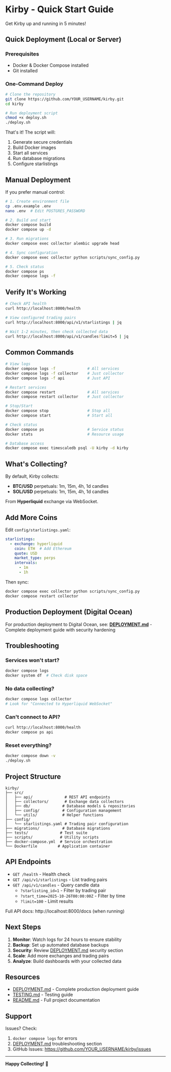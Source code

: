 # Kirby - Quick Start Guide

Get Kirby up and running in 5 minutes!

## Quick Deployment (Local or Server)

### Prerequisites
- Docker & Docker Compose installed
- Git installed

### One-Command Deploy

```bash
# Clone the repository
git clone https://github.com/YOUR_USERNAME/kirby.git
cd kirby

# Run deployment script
chmod +x deploy.sh
./deploy.sh
```

That's it! The script will:
1. Generate secure credentials
2. Build Docker images
3. Start all services
4. Run database migrations
5. Configure starlistings

## Manual Deployment

If you prefer manual control:

```bash
# 1. Create environment file
cp .env.example .env
nano .env  # Edit POSTGRES_PASSWORD

# 2. Build and start
docker compose build
docker compose up -d

# 3. Run migrations
docker compose exec collector alembic upgrade head

# 4. Sync configuration
docker compose exec collector python scripts/sync_config.py

# 5. Check status
docker compose ps
docker compose logs -f
```

## Verify It's Working

```bash
# Check API health
curl http://localhost:8000/health

# View configured trading pairs
curl http://localhost:8000/api/v1/starlistings | jq

# Wait 1-2 minutes, then check collected data
curl http://localhost:8000/api/v1/candles?limit=5 | jq
```

## Common Commands

```bash
# View logs
docker compose logs -f              # All services
docker compose logs -f collector    # Just collector
docker compose logs -f api          # Just API

# Restart services
docker compose restart              # All services
docker compose restart collector    # Just collector

# Stop/Start
docker compose stop                 # Stop all
docker compose start                # Start all

# Check status
docker compose ps                   # Service status
docker stats                        # Resource usage

# Database access
docker compose exec timescaledb psql -U kirby -d kirby
```

## What's Collecting?

By default, Kirby collects:
- **BTC/USD** perpetuals: 1m, 15m, 4h, 1d candles
- **SOL/USD** perpetuals: 1m, 15m, 4h, 1d candles

From **Hyperliquid** exchange via WebSocket.

## Add More Coins

Edit `config/starlistings.yaml`:

```yaml
starlistings:
  - exchange: hyperliquid
    coin: ETH  # Add Ethereum
    quote: USD
    market_type: perps
    intervals:
      - 1m
      - 1h
```

Then sync:
```bash
docker compose exec collector python scripts/sync_config.py
docker compose restart collector
```

## Production Deployment (Digital Ocean)

For production deployment to Digital Ocean, see:
**[DEPLOYMENT.md](DEPLOYMENT.md)** - Complete deployment guide with security hardening

## Troubleshooting

### Services won't start?
```bash
docker compose logs
docker system df  # Check disk space
```

### No data collecting?
```bash
docker compose logs collector
# Look for "Connected to Hyperliquid WebSocket"
```

### Can't connect to API?
```bash
curl http://localhost:8000/health
docker compose ps api
```

### Reset everything?
```bash
docker compose down -v
./deploy.sh
```

## Project Structure

```
kirby/
├── src/
│   ├── api/              # REST API endpoints
│   ├── collectors/       # Exchange data collectors
│   ├── db/              # Database models & repositories
│   ├── config/          # Configuration management
│   └── utils/           # Helper functions
├── config/
│   └── starlistings.yaml # Trading pair configuration
├── migrations/          # Database migrations
├── tests/              # Test suite
├── scripts/            # Utility scripts
├── docker-compose.yml  # Service orchestration
└── Dockerfile         # Application container
```

## API Endpoints

- `GET /health` - Health check
- `GET /api/v1/starlistings` - List trading pairs
- `GET /api/v1/candles` - Query candle data
  - `?starlisting_id=1` - Filter by trading pair
  - `?start_time=2025-10-26T00:00:00Z` - Filter by time
  - `?limit=100` - Limit results

Full API docs: http://localhost:8000/docs (when running)

## Next Steps

1. **Monitor**: Watch logs for 24 hours to ensure stability
2. **Backup**: Set up automated database backups
3. **Security**: Review [DEPLOYMENT.md](DEPLOYMENT.md) security section
4. **Scale**: Add more exchanges and trading pairs
5. **Analyze**: Build dashboards with your collected data

## Resources

- [DEPLOYMENT.md](DEPLOYMENT.md) - Complete production deployment guide
- [TESTING.md](TESTING.md) - Testing guide
- [README.md](README.md) - Full project documentation

## Support

Issues? Check:
1. `docker compose logs` for errors
2. [DEPLOYMENT.md](DEPLOYMENT.md) troubleshooting section
3. GitHub Issues: https://github.com/YOUR_USERNAME/kirby/issues

---

**Happy Collecting!** 🚀
